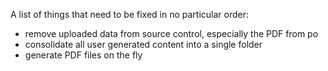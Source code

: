 A list of things that need to be fixed in no particular order:

 - remove uploaded data from source control, especially the PDF from po
 - consolidate all user generated content into a single folder
 - generate PDF files on the fly

